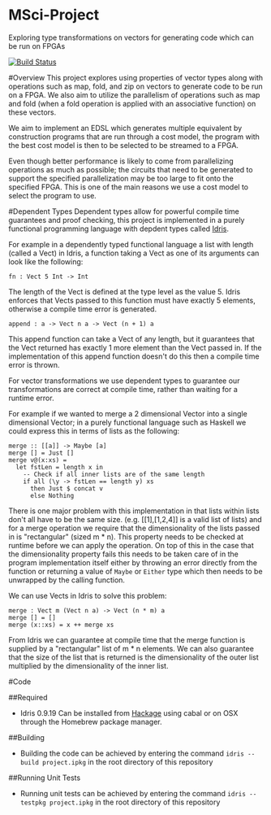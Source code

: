 # MSci-Project
Exploring type transformations on vectors for generating code which can be run on FPGAs


[![Build Status](https://travis-ci.org/RossMeikleham/MSci-Project.svg?branch=master)](https://travis-ci.org/RossMeikleham/MSci-Project)

#Overview
This project explores using properties of vector types along with operations such as map, fold, and zip
on vectors to generate code to be run on a FPGA. We also aim to utilize the parallelism of operations
such as map and fold (when a fold operation is applied with an associative function) on these vectors.

We aim to implement an EDSL which generates multiple equivalent by construction programs that are run through
a cost model, the program with the best cost model is then to be selected to be streamed to a FPGA.

Even though better performance is likely to come from parallelizing operations as much as possible; the
circuits that need to be generated to support the specified parallelization may be too large to 
fit onto the specified FPGA. This is one of the main reasons we use a cost model to select the
program to use.

#Dependent Types
Dependent types allow for powerful compile time guarantees and proof checking, this project is implemented 
in a purely functional programming language with depdent types called [Idris](http://www.idris-lang.org/).

For example in a dependently typed functional language a list with length (called a Vect) in Idris, a function
taking a Vect as one of its arguments can look like the following:

```{Idris}
fn : Vect 5 Int -> Int
```
The length of the Vect is defined at the type level as the value 5. Idris enforces that Vects passed to this function 
must have exactly 5 elements, otherwise a compile time error is generated.  


```{Idris}
append : a -> Vect n a -> Vect (n + 1) a
```

This append function can take a Vect of any length, but it guarantees that the Vect returned has exactly
1 more element than the Vect passed in. If the implementation of this append function doesn't do this
then a compile time error is thrown. 

For vector transformations we use dependent types to guarantee our transformations are correct at compile time, rather
than waiting for a runtime error.

For example if we wanted to merge a 2 dimensional Vector into a single dimensional Vector; in a purely 
functional language such as Haskell we could express this in terms of lists as the following:

```{Haskell}
merge :: [[a]] -> Maybe [a]
merge [] = Just []
merge v@(x:xs) = 
  let fstLen = length x in
    -- Check if all inner lists are of the same length
    if all (\y -> fstLen == length y) xs
      then Just $ concat v 
      else Nothing
```
There is one major problem with this implementation in that lists within lists don't all have to be
the same size. (e.g. [[1],[1,2,4]] is a valid list of lists) and for a merge operation we require that the dimensionality of the lists
passed in is "rectangular" (sized m * n). This property needs to be checked at runtime before we can apply
the operation. On top of this in the case that the dimensionality property fails this needs to be taken care of in the 
program implementation itself either by throwing an error directly from the function or returning a value of 
`Maybe` or `Either` type which then needs to be unwrapped by the calling function. 


We can use Vects in Idris to solve this problem:

```{Idris}
merge : Vect m (Vect n a) -> Vect (n * m) a
merge [] = []
merge (x::xs) = x ++ merge xs
```

From Idris we can guarantee at compile time that the merge function is supplied by a "rectangular" list of m * n elements.
We can also guarantee that the size of the list that is returned is the dimensionality of the outer list
multiplied by the dimensionality of the inner list.


#Code

##Required
- Idris 0.9.19 Can be installed from [Hackage](https://hackage.haskell.org/package/idris-0.9.19) using cabal or
  on OSX through the Homebrew package manager.

##Building
- Building the code can be achieved by entering the command `idris --build project.ipkg` in the root directory
  of this repository
  
##Running Unit Tests
- Running unit tests can be achieved by entering the command `idris --testpkg project.ipkg` in the root directory
  of this repository
